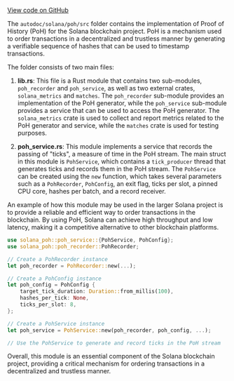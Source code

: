 
[View code on GitHub](https://github.com/solana-labs/solana/tree/master/na/poh/src)

The `autodoc/solana/poh/src` folder contains the implementation of Proof of History (PoH) for the Solana blockchain project. PoH is a mechanism used to order transactions in a decentralized and trustless manner by generating a verifiable sequence of hashes that can be used to timestamp transactions.

The folder consists of two main files:

1. **lib.rs**: This file is a Rust module that contains two sub-modules, `poh_recorder` and `poh_service`, as well as two external crates, `solana_metrics` and `matches`. The `poh_recorder` sub-module provides an implementation of the PoH generator, while the `poh_service` sub-module provides a service that can be used to access the PoH generator. The `solana_metrics` crate is used to collect and report metrics related to the PoH generator and service, while the `matches` crate is used for testing purposes.

2. **poh_service.rs**: This module implements a service that records the passing of "ticks", a measure of time in the PoH stream. The main struct in this module is `PohService`, which contains a `tick_producer` thread that generates ticks and records them in the PoH stream. The `PohService` can be created using the `new` function, which takes several parameters such as a `PohRecorder`, `PohConfig`, an exit flag, ticks per slot, a pinned CPU core, hashes per batch, and a record receiver.

An example of how this module may be used in the larger Solana project is to provide a reliable and efficient way to order transactions in the blockchain. By using PoH, Solana can achieve high throughput and low latency, making it a competitive alternative to other blockchain platforms.

```rust
use solana_poh::poh_service::{PohService, PohConfig};
use solana_poh::poh_recorder::PohRecorder;

// Create a PohRecorder instance
let poh_recorder = PohRecorder::new(...);

// Create a PohConfig instance
let poh_config = PohConfig {
    target_tick_duration: Duration::from_millis(100),
    hashes_per_tick: None,
    ticks_per_slot: 8,
};

// Create a PohService instance
let poh_service = PohService::new(poh_recorder, poh_config, ...);

// Use the PohService to generate and record ticks in the PoH stream
```

Overall, this module is an essential component of the Solana blockchain project, providing a critical mechanism for ordering transactions in a decentralized and trustless manner.